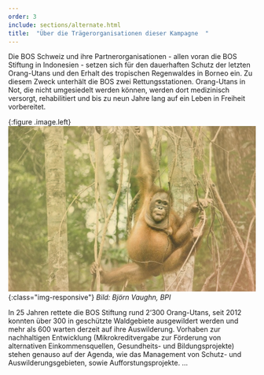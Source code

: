 ```yaml
---
order: 3
include: sections/alternate.html
title:  "Über die Trägerorganisationen dieser Kampagne  "
---
```

Die BOS Schweiz und ihre Partnerorganisationen - allen voran die BOS Stiftung in Indonesien - setzen sich für den dauerhaften Schutz der letzten Orang-Utans und den Erhalt des tropischen Regenwaldes in Borneo ein. Zu diesem Zweck unterhält die BOS zwei Rettungsstationen. Orang-Utans in Not, die nicht umgesiedelt werden können, werden dort medizinisch versorgt, rehabilitiert und bis zu neun Jahre lang auf ein Leben in Freiheit vorbereitet. 

{:figure .image.left}
  ![Burnt Forest](assets/img/ou-hanging-color.jpg){:class="img-responsive"}
  *Bild: Björn Vaughn, BPI*

In 25 Jahren rettete die BOS Stiftung rund 2‘300 Orang-Utans, seit 2012 konnten über 300 in geschützte Waldgebiete ausgewildert werden und mehr als 600 warten derzeit auf ihre Auswilderung. Vorhaben zur nachhaltigen Entwicklung (Mikrokreditvergabe zur Förderung von alternativen Einkommensquellen, Gesundheits- und Bildungsprojekte) stehen genauso auf der Agenda, wie das Management von Schutz- und Auswilderungsgebieten, sowie Aufforstungsprojekte. …